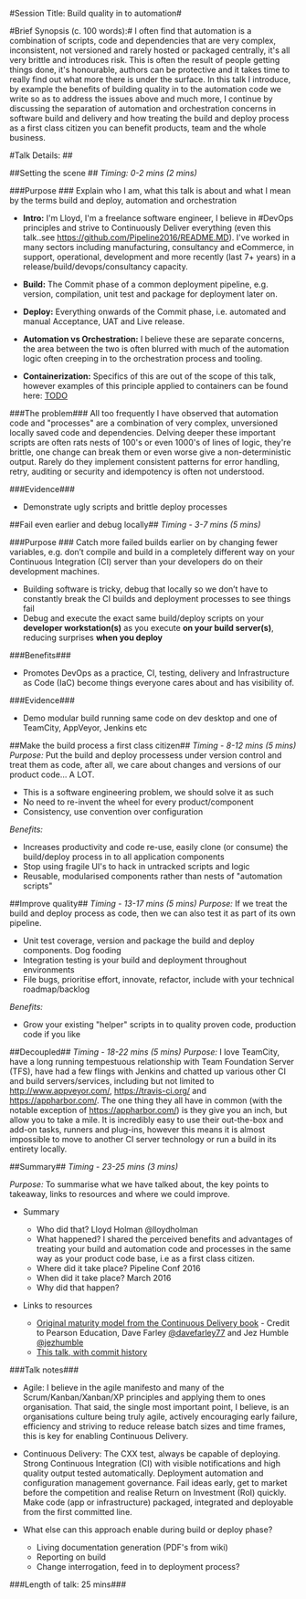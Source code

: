 #Session Title: Build quality in to automation#

#Brief Synopsis (c. 100 words):#
I often find that automation is a combination of scripts, code and dependencies that are very complex, inconsistent, not versioned and rarely hosted or packaged centrally, it's all very brittle and introduces risk. This is often the result of people getting things done, it's honourable, authors can be protective and it takes time to really find out what more there is under the surface. 
In this talk I introduce, by example the benefits of building quality in to the automation code we write so as to address the issues above and much more, I continue by discussing the separation of automation and orchestration concerns in software build and delivery and how treating the build and deploy process as a first class citizen you can benefit products, team and the whole business.


#Talk Details: ##

##Setting the scene ##
*Timing: 0-2 mins (2 mins)*

###Purpose ###
Explain who I am, what this talk is about and what I mean by the terms build and deploy, automation and orchestration

* **Intro:** I'm Lloyd, I'm a freelance software engineer, I believe in #DevOps principles and strive to Continuously Deliver everything (even this talk..see https://github.com/Pipeline2016/README.MD). I've worked in many sectors including manufacturing, consultancy and eCommerce, in support, operational, development and more recently (last 7+ years) in a release/build/devops/consultancy capacity. 

* **Build:** The Commit phase of a common deployment pipeline, e.g. version, compilation, unit test and package for deployment later on.
* **Deploy:** Everything onwards of the Commit phase, i.e. automated and manual Acceptance, UAT and Live release.
* **Automation vs Orchestration:** I believe these are separate concerns, the area between the two is often blurred with much of the automation logic often creeping in to the orchestration process and tooling.
* **Containerization:** Specifics of this are out of the scope of this talk, however examples of this principle applied to containers can be found here: [TODO]() 

###The problem###
All too frequently I have observed that automation code and "processes" are a combination of very complex, unversioned locally saved code and dependencies. Delving deeper these important scripts are often rats nests of 100's or even 1000's of lines of logic, they're brittle, one change can break them or even worse give a non-deterministic output. Rarely do they implement consistent patterns for error handling, retry, auditing or security and idempotency is often not understood.

###Evidence###
* Demonstrate ugly scripts and brittle deploy processes

##Fail even earlier and debug locally##
*Timing - 3-7 mins (5 mins)*

###Purpose ###
Catch more failed builds earlier on by changing fewer variables, e.g. don’t compile and build in a completely different way on your Continuous Integration (CI) server than your developers do on their development machines.

* Building software is tricky, debug that locally so we don’t have to constantly break the CI builds and deployment processes to see things fail
* Debug and execute the exact same build/deploy scripts on your **developer workstation(s)** as you execute **on your build server(s)**, reducing surprises **when you deploy**

###Benefits###
* Promotes DevOps as a practice, CI, testing, delivery and Infrastructure as Code (IaC) become things everyone cares about and has visibility of.

###Evidence###
* Demo modular build running same code on dev desktop and one of TeamCity, AppVeyor, Jenkins etc

##Make the build process a first class citizen##
*Timing - 8-12 mins (5 mins)*
*Purpose:* Put the build and deploy processess under version control and treat them as code, after all, we care about changes and versions of our product code… A LOT. 

* This is a software engineering problem, we should solve it as such
* No need to re-invent the wheel for every product/component
* Consistency, use convention over configuration

*Benefits:* 
* Increases productivity and code re-use, easily clone (or consume) the build/deploy process in to all application components 
* Stop using fragile UI's to hack in untracked scripts and logic
* Reusable, modularised components rather than nests of "automation scripts" 

##Improve quality##
*Timing - 13-17 mins (5 mins)*
*Purpose:* If we treat the build and deploy process as code, then we can also test it as part of its own pipeline.

* Unit test coverage, version and package the build and deploy components. Dog fooding
* Integration testing is your build and deployment throughout environments
* File bugs, prioritise effort, innovate, refactor, include with your technical roadmap/backlog

*Benefits:* 
* Grow your existing "helper" scripts in to quality proven code, production code if you like

##Decoupled##
*Timing - 18-22 mins (5 mins)*
*Purpose:* I love TeamCity, have a long running tempestuous relationship with Team Foundation Server (TFS), have had a few flings with Jenkins  and chatted up various other CI and build servers/services, including but not limited to http://www.appveyor.com/, https://travis-ci.org/ and https://appharbor.com/. The one thing they all have in common (with the notable exception of https://appharbor.com/) is they give you an inch, but allow you to take a mile. It is incredibly easy to use their out-the-box and add-on tasks, runners and plug-ins, however this means it is almost impossible to move to another CI server technology or run a build in its entirety locally.

##Summary##
*Timing - 23-25 mins (3 mins)*

*Purpose:* To summarise what we have talked about, the key points to takeaway, links to resources and where we could improve.

* Summary
	* Who did that? 
		Lloyd Holman @lloydholman
	* What happened? 
		I shared the perceived benefits and advantages of treating your build and automation code and processes in the same way as your product code base, i.e as a first class citizen. 
	* Where did it take place?
		Pipeline Conf 2016
	* When did it take place?
		March 2016
	* Why did that happen?

* Links to resources
  * [Original maturity model from the Continuous Delivery book]() - Credit to Pearson Education, Dave Farley [@davefarley77](https://twitter.com/davefarley77) and Jez Humble [@jezhumble](https://twitter.com/jezhumble) 
  * [This talk, with commit history](https://github.com/lholman/Pipeline2016/blob/master/README.MD)
  
###Talk notes###
* Agile: I believe in the agile manifesto and many of the Scrum/Kanban/Xanban/XP principles and applying them to ones organisation. That said, the single most important point, I believe, is an organisations culture being truly agile, actively encouraging early failure, efficiency and striving to reduce release batch sizes and time frames, this is key for enabling Continuous Delivery. 

* Continuous Delivery:  The CXX test, always be capable of deploying. Strong Continuous Integration (CI) with visible notifications and high quality output tested automatically. Deployment automation and configuration management governance. Fail ideas early, get to market before the competition and realise Return on Investment (RoI) quickly. Make code (app or infrastructure) packaged, integrated and deployable from the first committed line.

* What else can this approach enable during build or deploy phase?
	* Living documentation generation (PDF's from wiki)
	* Reporting on build
	* Change interrogation, feed in to deployment process?
	
###Length of talk: 25 mins###
